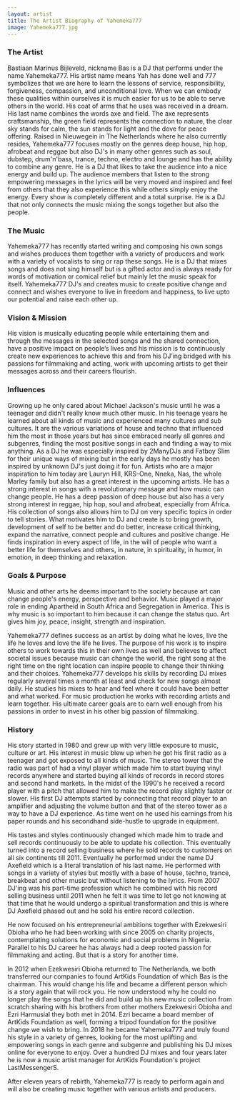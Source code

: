 ```yaml
---
layout: artist
title: The Artist Biography of Yahemeka777
image: Yahemeka777.jpg
---
```


### The Artist
Bastiaan Marinus Bijleveld, nickname Bas is a DJ that performs under the name Yahemeka777. His artist name means Yah has done well and 777 symbolizes that we are here to learn the lessons of service, responsibility, forgiveness, compassion, and unconditional love. When we can embody these qualities within ourselves it is much easier for us to be able to serve others in the world. His coat of arms that he uses was received in a dream. His last name combines the words axe and field. The axe represents craftsmanship, the green field represents the connection to nature, the clear sky stands for calm, the sun stands for light and the dove for peace offering. Raised in Nieuwegein in The Netherlands where he also currently resides, Yahemeka777 focuses mostly on the genres deep house, hip hop, afrobeat and reggae but also DJ's in many other genres such as soul, dubstep, drum'n'bass, trance, techno, electro and lounge and has the ability to combine any genre. He is a DJ that likes to take the audience into a nice energy and build up. The audience members that listen to the strong empowering messages in the lyrics will be very moved and inspired and feel from others that they also experience this while others simply enjoy the energy. Every show is completely different and a total surprise. He is a DJ that not only connects the music mixing the songs together but also the people.

### The Music
Yahemeka777 has recently started writing and composing his own songs and wishes produces them together with a variety of producers and work with a variety of vocalists to sing or rap these songs. He is a DJ that mixes songs and does not sing himself but is a gifted actor and is always ready for words of motivation or comical relief but mainly let the music speak for itself. Yahemeka777 DJ's and creates music to create positive change and connect and wishes everyone to live in freedom and happiness, to live upto our potential and raise each other up.

### Vision & Mission
His vision is musically educating people while entertaining them and through the messages in the selected songs and the shared connection, have a positive impact on people’s lives and his mission is to continuously create new experiences to achieve this and from his DJ’ing bridged with his passions for filmmaking and acting, work with upcoming artists to get their messages across and their careers flourish.

### Influences
Growing up he only cared about Michael Jackson's music until he was a teenager and didn't really know much other music. In his teenage years he learned about all kinds of music and experienced many cultures and sub cultures. It are the various variations of house and techno that influenced him the most in those years but has since embraced nearly all genres and subgenres, finding the most positive songs in each and finding a way to mix anything. As a DJ he was especially inspired by 2ManyDJs and Fatboy Slim for their unique ways of mixing but in the early days he mostly has been inspired by unknown DJ's just doing it for fun. Artists who are a major inspiration to him today are Lauryn Hill, KRS-One, Nneka, Nas, the whole Marley family but also has a great interest in the upcoming artists. He has a strong interest in songs with a revolutionary message and how music can change people. He has a deep passion of deep house but also has a very strong interest in reggae, hip hop, soul and afrobeat, especially from Africa. His collection of songs also allows him to DJ on very specific topics in order to tell stories. What motivates him to DJ and create is to bring growth, development of self to be better and do better, increase critical thinking, expand the narrative, connect people and cultures and positive change. He finds inspiration in every aspect of life, in the will of people who want a better life for themselves and others, in nature, in spirituality, in humor, in emotion, in deep thinking and relaxation.

### Goals & Purpose
Music and other arts he deems important to the society because art can change people's energy, perspective and behavior. Music played a major role in ending Apartheid in South Africa and Segregation in America. This is why music is so important to him because it can change the status quo. Art gives him joy, peace, insight, strength and inspiration.

Yahemeka777 defines success as an artist by doing what he loves, live the life he loves and love the life he lives. The purpose of his work is to inspire others to work towards this in their own lives as well and believes to affect societal issues because music can change the world, the right song at the right time on the right location can inspire people to change their thinking and their choices.
Yahemeka777 develops his skills by recording DJ mixes regularly several times a month at least and check for new songs almost daily. He studies his mixes to hear and feel where it could have been better and what worked. For music production he works with recording artists and learn together. His ultimate career goals are to earn well enough from his passions in order to invest in his other big passion of filmmaking.

### History
His story started in 1980 and grew up with very little exposure to music, culture or art. His interest in music blew up when he got his first radio as a teenager and got exposed to all kinds of music. The stereo tower that the radio was part of had a vinyl player which made him to start buying vinyl records anywhere and started buying all kinds of records in record stores and second hand markets.
In the midst of the 1990's he received a record player with a pitch that allowed him to make the record play slightly faster or slower. His first DJ attempts started by connecting that record player to an amplifier and adjusting the volume button and that of the stereo tower as a way to have a DJ experience. As time went on he used his earnings from his paper rounds and his secondhand side-hustle to upgrade in equipment.

His tastes and styles continuously changed which made him to trade and sell records continuously to be able to update his collection. This eventually turned into a record selling business where he sold records to customers on all six continents till 2011. Eventually he performed under the name DJ Axefield which is a literal translation of his last name. He performed with songs in a variety of styles but mostly with a base of house, techno, trance, breakbeat and other music but without listening to the lyrics. From 2007 DJ'ing was his part-time profession which he combined with his record selling business until 2011 when he felt it was time to let go not knowing at that time that he would undergo a spiritual transformation and this is where DJ Axefield phased out and he sold his entire record collection.

He now focused on his entrepreneurial ambitions together with Ezekwesiri Obioha who he had been working with since 2005 on charity projects, contemplating solutions for economic and social problems in Nigeria. Parallel to his DJ career he has always had a deep rooted passion for filmmaking and acting. But that is a story for another time.

In 2012 when Ezekwesiri Obioha returned to The Netherlands, we both transferred our companies to found ArtKids Foundation of which Bas is the chairman. This would change his life and became a different person which is a story again that will rock you. He now understood why he could no longer play the songs that he did and build up his new music collection from scratch sharing with his brothers from other mothers Ezekwesiri Obioha and Ezri Harmusial they both met in 2014. Ezri became a board member of ArtKids Foundation as well, forming a tripod foundation for the positive change we wish to bring.
In 2018 he became Yahemeka777 and truly found his style in a variety of genres, looking for the most uplifting and empowering songs in each genre and subgenre and publishing his DJ mixes online for everyone to enjoy. Over a hundred DJ mixes and four years later he is now a music artist manager for ArtKids Foundation's project LastMessengerS.

After eleven years of rebirth, Yahemeka777 is ready to perform again and will also be creating music together with various artists and producers.
